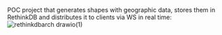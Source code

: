 POC project that generates shapes with geographic data, stores them in RethinkDB and distributes it to clients via WS in real time:
![rethinkdbarch drawio(1)](https://github.com/user-attachments/assets/b52ced0b-5074-4583-b3f4-ed786581b198)
